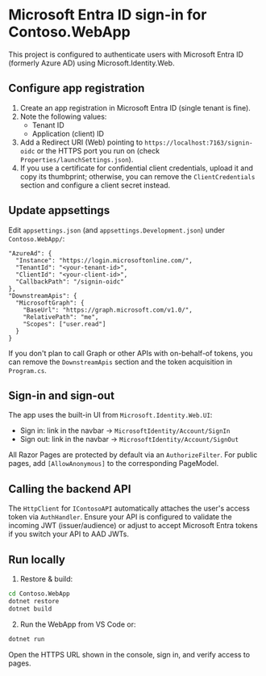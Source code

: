 # Microsoft Entra ID sign-in for Contoso.WebApp

This project is configured to authenticate users with Microsoft Entra ID (formerly Azure AD) using Microsoft.Identity.Web.

## Configure app registration

1. Create an app registration in Microsoft Entra ID (single tenant is fine).
2. Note the following values:
   - Tenant ID
   - Application (client) ID
3. Add a Redirect URI (Web) pointing to `https://localhost:7163/signin-oidc` or the HTTPS port you run on (check `Properties/launchSettings.json`).
4. If you use a certificate for confidential client credentials, upload it and copy its thumbprint; otherwise, you can remove the `ClientCredentials` section and configure a client secret instead.

## Update appsettings

Edit `appsettings.json` (and `appsettings.Development.json`) under `Contoso.WebApp/`:

```
"AzureAd": {
  "Instance": "https://login.microsoftonline.com/",
  "TenantId": "<your-tenant-id>",
  "ClientId": "<your-client-id>",
  "CallbackPath": "/signin-oidc"
},
"DownstreamApis": {
  "MicrosoftGraph": {
    "BaseUrl": "https://graph.microsoft.com/v1.0/",
    "RelativePath": "me",
    "Scopes": ["user.read"]
  }
}
```

If you don't plan to call Graph or other APIs with on-behalf-of tokens, you can remove the `DownstreamApis` section and the token acquisition in `Program.cs`.

## Sign-in and sign-out

The app uses the built-in UI from `Microsoft.Identity.Web.UI`:
- Sign in: link in the navbar → `MicrosoftIdentity/Account/SignIn`
- Sign out: link in the navbar → `MicrosoftIdentity/Account/SignOut`

All Razor Pages are protected by default via an `AuthorizeFilter`. For public pages, add `[AllowAnonymous]` to the corresponding PageModel.

## Calling the backend API

The `HttpClient` for `IContosoAPI` automatically attaches the user's access token via `AuthHandler`. Ensure your API is configured to validate the incoming JWT (issuer/audience) or adjust to accept Microsoft Entra tokens if you switch your API to AAD JWTs.

## Run locally

1. Restore & build:

```bash
cd Contoso.WebApp
dotnet restore
dotnet build
```

2. Run the WebApp from VS Code or:

```bash
dotnet run
```

Open the HTTPS URL shown in the console, sign in, and verify access to pages.
